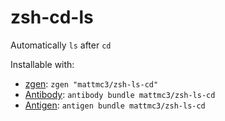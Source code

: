 # zsh-cd-ls
Automatically `ls` after `cd`

Installable with:
- [zgen](https://github.com/tarjoilija/zgen): `zgen "mattmc3/zsh-ls-cd"`
- [Antibody](https://getantibody.github.io): `antibody bundle mattmc3/zsh-ls-cd`
- [Antigen](https://github.com/zsh-users/antigen): `antigen bundle mattmc3/zsh-ls-cd`
